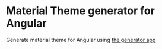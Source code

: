 # Material Theme generator for Angular

Generate material theme for Angular using [the generator app](https://www.nikhilwalvekar.com/ng-mat-theme-generator/)

